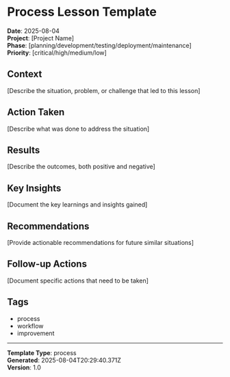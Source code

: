 # Process Lesson Template

**Date**: 2025-08-04  
**Project**: [Project Name]  
**Phase**: [planning/development/testing/deployment/maintenance]  
**Priority**: [critical/high/medium/low]  

## Context
[Describe the situation, problem, or challenge that led to this lesson]

## Action Taken
[Describe what was done to address the situation]

## Results
[Describe the outcomes, both positive and negative]

## Key Insights
[Document the key learnings and insights gained]

## Recommendations
[Provide actionable recommendations for future similar situations]

## Follow-up Actions
[Document specific actions that need to be taken]

## Tags
- process
- workflow
- improvement

---
**Template Type**: process  
**Generated**: 2025-08-04T20:29:40.371Z  
**Version**: 1.0  
